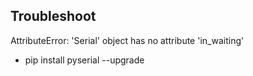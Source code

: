 Troubleshoot
------------

AttributeError: 'Serial' object has no attribute 'in_waiting'
- pip install pyserial --upgrade